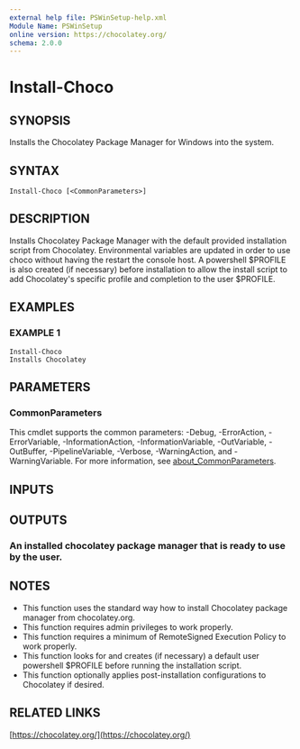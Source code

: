```yaml
---
external help file: PSWinSetup-help.xml
Module Name: PSWinSetup
online version: https://chocolatey.org/
schema: 2.0.0
---
```


# Install-Choco

## SYNOPSIS
Installs the Chocolatey Package Manager for Windows into the system.

## SYNTAX

```
Install-Choco [<CommonParameters>]
```

## DESCRIPTION
Installs Chocolatey Package Manager with the default provided installation script from Chocolatey.
Environmental variables are updated in order to use choco 
without having the restart the console host.
A powershell $PROFILE is also created (if necessary) before installation to allow the install script to add
Chocolatey's specific profile and completion to the user $PROFILE.

## EXAMPLES

### EXAMPLE 1
```
Install-Choco
Installs Chocolatey
```

## PARAMETERS

### CommonParameters
This cmdlet supports the common parameters: -Debug, -ErrorAction, -ErrorVariable, -InformationAction, -InformationVariable, -OutVariable, -OutBuffer, -PipelineVariable, -Verbose, -WarningAction, and -WarningVariable. For more information, see [about_CommonParameters](http://go.microsoft.com/fwlink/?LinkID=113216).

## INPUTS

## OUTPUTS

### An installed chocolatey package manager that is ready to use by the user.
## NOTES
- This function uses the standard way how to install Chocolatey package manager from chocolatey.org.
- This function requires admin privileges to work properly.
- This function requires a minimum of RemoteSigned Execution Policy to work properly.
- This function looks for and creates (if necessary) a default user powershell $PROFILE before running the installation script.
- This function optionally applies post-installation configurations to Chocolatey if desired.

## RELATED LINKS

[https://chocolatey.org/](https://chocolatey.org/)

